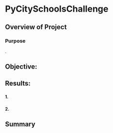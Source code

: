 # PyCitySchoolsChallenge
## Overview of Project

### Purpose
.
## Objective: 

## Results: 
###
#### 1. 
#####   
#### 2. 
#####	


## Summary
